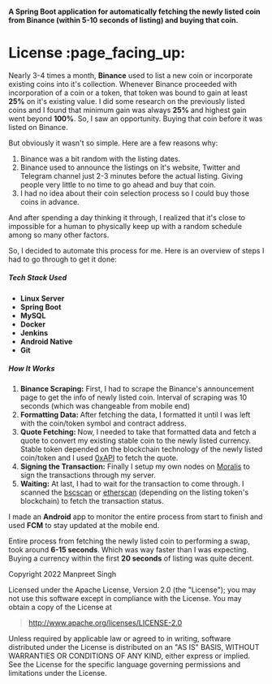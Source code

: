 #### A Spring Boot application for automatically fetching the newly listed coin from Binance (within 5-10 seconds of listing) and buying that coin.

<h1 id="license">License :page_facing_up:</h1>

Nearly 3-4 times a month, <strong>Binance</strong> used to list a new coin or incorporate existing coins into it's collection. Whenever Binance proceeded with incorporation of a coin or a token, that token was bound to gain at least <strong>25%</strong> on it's existing value. I did some research on the previously listed coins and I found that minimum gain was always <strong>25%</strong> and highest gain went beyond <strong>100%</strong>. So, I saw an opportunity. Buying that coin before it was listed on Binance.

But obviously it wasn't so simple. Here are a few reasons why:
<ol>
 	<li>Binance was a bit random with the listing dates.</li>
 	<li>Binance used to announce the listings on it's website, Twitter and Telegram channel just 2-3 minutes before the actual listing. Giving people very little to no time to go ahead and buy that coin.</li>
 	<li>I had no idea about their coin selection process so I could buy those coins in advance.</li>
</ol>
And after spending a day thinking it through, I realized that it's close to impossible for a human to physically keep up with a random schedule among so many other factors.

So, I decided to automate this process for me. Here is an overview of steps I had to go through to get it done:
<h5>Tech Stack Used</h5>
<ul>
 	<li><strong>Linux Server</strong></li>
 	<li><strong>Spring Boot</strong></li>
 	<li><strong>MySQL</strong></li>
 	<li><strong>Docker</strong></li>
 	<li><strong>Jenkins</strong></li>
 	<li><strong>Android Native</strong></li>
 	<li><strong>Git</strong></li>
</ul>
<h5>How It Works</h5>
<ol>
 	<li><strong>Binance Scraping:</strong> First, I had to scrape the Binance's announcement page to get the info of newly listed coin. Interval of scraping was 10 seconds (which was changeable from mobile end)</li>
 	<li><strong>Formatting Data: </strong>After fetching the data, I formatted it until I was left with the coin/token symbol and contract address.</li>
 	<li><strong>Quote Fetching: </strong>Now, I needed to take that formatted data and fetch a quote to convert my existing stable coin to the newly listed currency. Stable token depended on the blockchain technology of the newly listed coin/token and I used <a href="https://www.0x.org/" target="_blank" rel="noopener">0xAPI</a> to fetch the quote.</li>
 	<li><strong>Signing the Transaction:</strong> Finally I setup my own nodes on <a href="https://moralis.io/" target="_blank" rel="noopener">Moralis</a> to sign the transactions through my server.</li>
 	<li><strong>Waiting:</strong> At last, I had to wait for the transaction to come through. I scanned the <a href="https://bscscan.com/" target="_blank" rel="noopener">bscscan</a> or <a href="https://etherscan.io/" target="_blank" rel="noopener">etherscan</a> (depending on the listing token's blockchain) to fetch the transaction status.</li>
</ol>
I made an <strong>Android</strong> app to monitor the entire process from start to finish and used <strong>FCM</strong> to stay updated at the mobile end.

Entire process from fetching the newly listed coin to performing a swap, took around <strong>6-15 seconds</strong>. Which was way faster than I was expecting. Buying a currency within the first <strong>20 seconds</strong> of listing was quite decent.

Copyright 2022 Manpreet Singh

Licensed under the Apache License, Version 2.0 (the "License");
you may not use this software except in compliance with the License.
You may obtain a copy of the License at

> http://www.apache.org/licenses/LICENSE-2.0

Unless required by applicable law or agreed to in writing, software
distributed under the License is distributed on an "AS IS" BASIS,
WITHOUT WARRANTIES OR CONDITIONS OF ANY KIND, either express or implied.
See the License for the specific language governing permissions and
limitations under the License.
